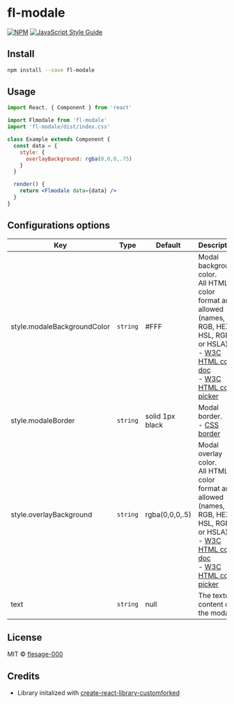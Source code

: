 # fl-modale

>

[![NPM](https://img.shields.io/npm/v/fl-modale.svg)](https://www.npmjs.com/package/fl-modale) [![JavaScript Style Guide](https://img.shields.io/badge/code_style-standard-brightgreen.svg)](https://standardjs.com)

## Install

```bash
npm install --save fl-modale
```

## Usage

```jsx
import React, { Component } from 'react'

import Flmodale from 'fl-modale'
import 'fl-modale/dist/index.css'

class Example extends Component {
  const data = {
    style: {
      overlayBackground: rgba(0,0,0,.75)
    }
  }

  render() {
    return <Flmodale data={data} />
  }
}
```

## Configurations options
|Key|Type|Default|Description|
|-|-|-|-|
|style.modaleBackgroundColor|`string`|#FFF|Modal background color.<br>All HTML color format are allowed (names, RGB, HEX, HSL, RGBA, or HSLA)<br> - [W3C HTML color doc](https://www.w3schools.com/html/html_colors.asp)<br>- [W3C HTML color picker](https://www.w3schools.com/colors/colors_picker.asp)|
|style.modaleBorder|`string`|solid 1px black|Modal border.<br> - [CSS border](https://developer.mozilla.org/fr/docs/Web/CSS/border)|
|style.overlayBackground|`string`|rgba(0,0,0,.5)|Modal overlay color.<br>All HTML color format are allowed (names, RGB, HEX, HSL, RGBA, or HSLA)<br> - [W3C HTML color doc](https://www.w3schools.com/html/html_colors.asp)<br>- [W3C HTML color picker](https://www.w3schools.com/colors/colors_picker.asp)|
|text|`string`|null|The textual content of the modal.|

## License

MIT © [flesage-000](https://github.com/flesage-000)


## Credits
- Library initalized with [create-react-library-customforked](https://www.npmjs.com/package/create-react-library-customforked)